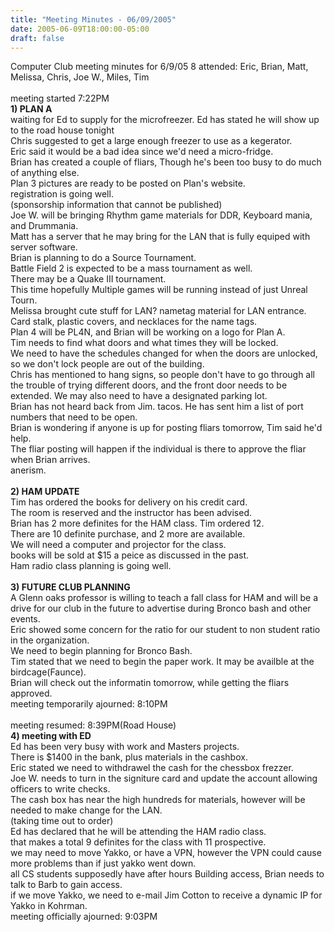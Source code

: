 ```yaml
---
title: "Meeting Minutes - 06/09/2005"
date: 2005-06-09T18:00:00-05:00
draft: false
---
```


Computer Club meeting minutes for 6/9/05
8 attended: Eric, Brian, Matt, Melissa, Chris, Joe W., Miles, Tim<br>
<br>
meeting started 7:22PM<br>
<b>1) PLAN A</b><br>
waiting for Ed to supply for the microfreezer. Ed has stated he will show up to the road house tonight<br>
Chris suggested to get a large enough freezer to use as a kegerator.<br>
Eric said it would be a bad idea since we'd need a micro-fridge.<br>
Brian has created a couple of fliars, Though he's been too busy to do much of anything else.<br>
Plan 3 pictures are ready to be posted on Plan's website.<br>
registration is going well.<br>
(sponsorship information that cannot be published)<br>
Joe W. will be bringing Rhythm game materials for DDR, Keyboard mania, and Drummania.<br>
Matt has a server that he may bring for the LAN that is fully equiped with server software.<br>
Brian is planning to do a Source Tournament.<br>
Battle Field 2 is expected to be a mass tournament as well.<br>
There may be a Quake III tournament.<br>
This time hopefully Multiple games will be running instead of just Unreal Tourn.<br>
Melissa brought cute stuff for LAN? nametag material for LAN entrance. Card stalk, plastic covers, and necklaces for the name tags.<br>
Plan 4 will be PL4N, and Brian will be working on a logo for Plan A.<br>
Tim needs to find what doors and what times they will be locked.<br>
We need to have the schedules changed for when the doors are unlocked, so we don't lock people are out of the building.<br>
Chris has mentioned to hang signs, so people don't have to go through all the trouble of trying different doors, and the front door needs to be extended.  We may also need to have a designated parking lot.<br>Brian has not heard back from Jim. tacos. He has sent him a list of port numbers that need to be open.<br>
Brian is wondering if anyone is up for posting fliars tomorrow, Tim said he'd help.<br>The fliar posting will happen if the individual is there to approve the fliar when Brian arrives.<br>anerism.<br>
<br>
<b>2) HAM UPDATE</b><br>
Tim has ordered the books for delivery on his credit card.<br>
The room is reserved and the instructor has been advised.<br>
Brian has 2 more definites for the HAM class.  Tim ordered 12.<br>
There are 10 definite purchase, and 2 more are available.<br>
We will need a computer and projector for the class.<br>
books will be sold at $15 a peice as discussed in the past.<br>
Ham radio class planning is going well.<br>
<br>
<b>3) FUTURE CLUB PLANNING</b><br>
A Glenn oaks professor is willing to teach a fall class for HAM and will be a drive for our club in the future to advertise during Bronco bash and other events.<br>
Eric showed some concern for the ratio for our student to non student ratio in the organization.<br>
We need to begin planning for Bronco Bash.<br>
Tim stated that we need to begin the paper work. It may be availble at the birdcage(Faunce).<br>
Brian will check out the informatin tomorrow, while getting the fliars approved.<br>
meeting temporarily ajourned: 8:10PM<br>
<br>
meeting resumed: 8:39PM(Road House)<br>
<b>4) meeting with ED</b><br>
Ed has been very busy with work and Masters projects.<br>
There is $1400 in the bank, plus materials in the cashbox.<br>
Eric stated we need to withdrawel the cash for the chessbox frezzer.<br>
Joe W. needs to turn in the signiture card and update the account allowing officers to write checks.<br>
The cash box has near the high hundreds for materials, however will be needed to make change for the LAN.<br>
(taking time out to order)<br>
Ed has declared that he will be attending the HAM radio class.<br>
that makes a total 9 definites for the class with 11 prospective.<br>
we may need to move Yakko, or have a VPN, however the VPN could cause more problems than if just yakko went down.<br>
all CS students supposedly have after hours Building access, Brian needs to talk to Barb to gain access.<br>
if we move Yakko, we need to e-mail Jim Cotton to receive a dynamic IP for Yakko in Kohrman.<br>
meeting officially ajourned: 9:03PM<br>
